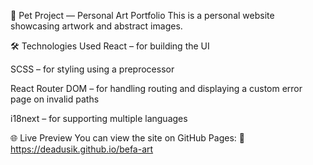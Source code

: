 🎨 Pet Project — Personal Art Portfolio
This is a personal website showcasing artwork and abstract images.

🛠️ Technologies Used
React – for building the UI

SCSS – for styling using a preprocessor

React Router DOM – for handling routing and displaying a custom error page on invalid paths

i18next – for supporting multiple languages

🌐 Live Preview
You can view the site on GitHub Pages:
🔗 https://deadusik.github.io/befa-art
